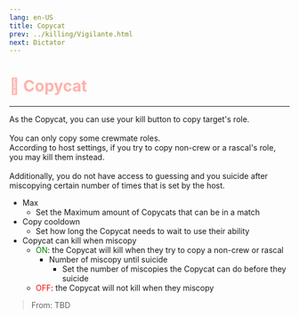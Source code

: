 ```yaml
---
lang: en-US
title: Copycat
prev: ../killing/Vigilante.html
next: Dictator
---
```


# <font color="#ffb2ab">📝 <b>Copycat</b></font> <Badge text="Power" type="tip" vertical="middle"/>
---

As the Copycat, you can use your kill button to copy target's role.<br><br>
You can only copy some crewmate roles.<br>
According to host settings, if you try to copy non-crew or a rascal's role, you may kill them instead.<br><br>
Additionally, you do not have access to guessing and you suicide after miscopying certain number of times that is set by the host.
* Max
  * Set the Maximum amount of Copycats that can be in a match
* Copy cooldown
  * Set how long the Copycat needs to wait to use their ability
* Copycat can kill when miscopy
  * <font color=green>ON</font>: the Copycat will kill when they try to copy a non-crew or rascal
    * Number of miscopy until suicide
      * Set the number of miscopies the Copycat can do before they suicide
  * <font color=red>OFF</font>: the Copycat will not kill when they miscopy

> From: TBD
